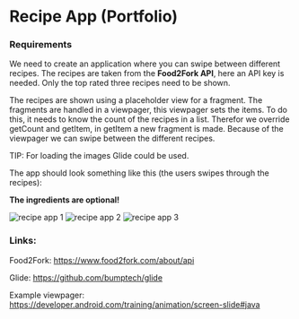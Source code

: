 # Recipe App (Portfolio)
### Requirements

We need to create an application where you can swipe between different recipes. The recipes are taken from the **Food2Fork API**, here an API key is needed. Only the top rated three recipes need to be shown.

The recipes are shown using a placeholder view for a fragment. The fragments are handled in a viewpager, this viewpager sets the items. To do this, it needs to know the count of the recipes in a list. Therefor we override getCount and getItem, in getItem a new fragment is made. Because of the viewpager we can swipe between the different recipes.

TIP: For loading the images Glide could be used.

The app should look something like this (the users swipes through the recipes):

**The ingredients are optional!**

![recipe app 1](https://github.com/MarjoleinAardewijn/MobileApplicationDevelopment/blob/master/6.%20RecipeApp/recipe-app-1.png)
![recipe app 2](https://github.com/MarjoleinAardewijn/MobileApplicationDevelopment/blob/master/6.%20RecipeApp/recipe-app-2.png)
![recipe app 3](https://github.com/MarjoleinAardewijn/MobileApplicationDevelopment/blob/master/6.%20RecipeApp/recipe-app-3.png)

### Links:

Food2Fork: https://www.food2fork.com/about/api

Glide: https://github.com/bumptech/glide

Example viewpager: https://developer.android.com/training/animation/screen-slide#java

